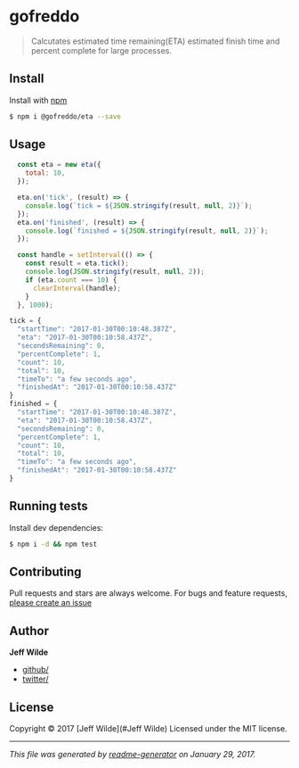 # gofreddo

> Calcutates estimated time remaining(ETA) estimated finish time and percent complete for large processes.

## Install

Install with [npm](https://www.npmjs.com/)

```sh
$ npm i @gofreddo/eta --save
```

## Usage

```js
  const eta = new eta({
    total: 10,
  });

  eta.on('tick', (result) => {
    console.log(`tick = ${JSON.stringify(result, null, 2)}`);
  });
  eta.on('finished', (result) => {
    console.log(`finished = ${JSON.stringify(result, null, 2)}`);
  });

  const handle = setInterval(() => {
    const result = eta.tick();
    console.log(JSON.stringify(result, null, 2));
    if (eta.count === 10) {
      clearInterval(handle);
    }
  }, 1000);
```

```js
tick = {
  "startTime": "2017-01-30T00:10:48.387Z",
  "eta": "2017-01-30T00:10:58.437Z",
  "secondsRemaining": 0,
  "percentComplete": 1,
  "count": 10,
  "total": 10,
  "timeTo": "a few seconds ago",
  "finishedAt": "2017-01-30T00:10:58.437Z"
}
finished = {
  "startTime": "2017-01-30T00:10:48.387Z",
  "eta": "2017-01-30T00:10:58.437Z",
  "secondsRemaining": 0,
  "percentComplete": 1,
  "count": 10,
  "total": 10,
  "timeTo": "a few seconds ago",
  "finishedAt": "2017-01-30T00:10:58.437Z"
}
```

## Running tests

Install dev dependencies:

```sh
$ npm i -d && npm test
```

## Contributing

Pull requests and stars are always welcome. For bugs and feature requests, [please create an issue](https://github.com/gofreddo/eta/issues)

## Author

**Jeff Wilde**

* [github/](https://github.com/)
* [twitter/](http://twitter.com/)

## License

Copyright © 2017 [Jeff Wilde](#Jeff Wilde)
Licensed under the MIT license.

***

_This file was generated by [readme-generator](https://github.com/jonschlinkert/readme-generator) on January 29, 2017._
